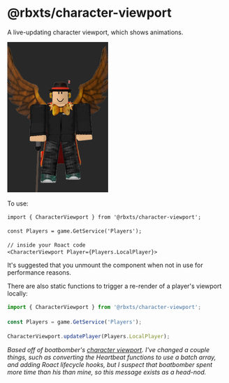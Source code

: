 # @rbxts/character-viewport

A live-updating character viewport, which shows animations.

![Example](example.png)

To use:
```tsx
import { CharacterViewport } from '@rbxts/character-viewport';

const Players = game.GetService('Players');

// inside your Roact code
<CharacterViewport Player={Players.LocalPlayer}>
```

It's suggested that you unmount the component when not in use for performance reasons.

There are also static functions to trigger a re-render of a player's viewport locally:
```ts
import { CharacterViewport } from '@rbxts/character-viewport';

const Players = game.GetService('Players');

CharacterViewport.updatePlayer(Players.LocalPlayer);
```

_Based off of boatbomber's [character viewport](https://devforum.roblox.com/t/rendering-the-character-with-a-viewportframe/241369/31?u=xethlyx). I've changed a couple things, such as converting the Heartbeat functions to use a batch array, and adding Roact lifecycle hooks, but I suspect that boatbomber spent more time than his than mine, so this message exists as a head-nod._